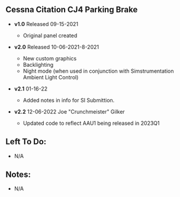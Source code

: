 ## Cessna Citation CJ4 Parking Brake
- **v1.0** 
  Released 09-15-2021
	- Original panel created 

- **v2.0** 
  Released 10-06-2021-8-2021
	- New custom graphics
	- Backlighting
	- Night mode (when used in conjunction with Simstrumentation Ambient Light Control)
- **v2.1** 01-16-22
    - Added notes in info for SI Submittion.
- **v2.2** 12-06-2022 Joe "Crunchmeister" Gilker       
   - Updated code to reflect AAU1 being released in 2023Q1    

## Left To Do:
  - N/A
	
## Notes:
  - N/A